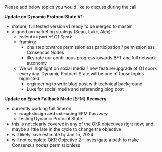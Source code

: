 Please add below topics you would like to discuss during the call

**Update on Dynamic Protocol State V1**:
* mature, full tested version v1 ready to be merged to master
* aligned on marketing strategy (Sean, Luke, Alex):
  - rollout as part of Q1 Spork
  - framing:
     - one step towards permissionless participation / permissionless Consensus Nodes
     - illustrate our continuous progress towards BFT and full network autonomy
  - We will highlight on social media 1 new feature/upgrade of Q1 spork every day. Dynamic Protocol State will be one of those topics highligted.
     - engineering to write blog post with technical background
     - Luke for social media and referencing blog post

**Update on Epoch Fallback Mode** [EFM] **Recovery**:
* currently working full time on
  - rough design and estimating EFM Recovery
  - testing Dynamic Protocol State
* this is not clearly covered in any of the OKR objectives right now; and maybe a little late in the cycle to change the objective
* will likely have estimate by Jan 15, 2024
* will not complete OKR Objective 2 - Investigate a path to make Consensus nodes permissionless
